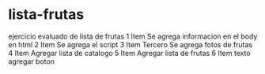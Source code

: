 # lista-frutas
ejercicio evaluado de lista de frutas
1 Item
  Se agrega informacion en el body en html
2 Item 
  Se agrega el script 
3 Item 
  Tercero  Se agrega fotos de frutas
4 Item
  Agregar lista de catalogo
5 Item
  Agregar lista de frutas 
6 Item 
  texto agregar boton 
